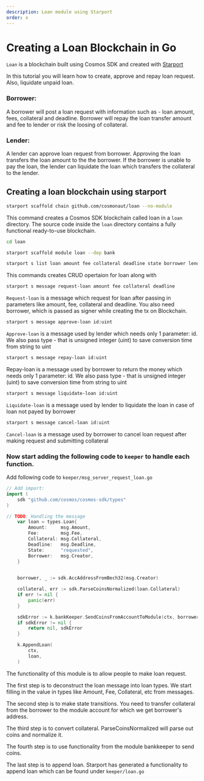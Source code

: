 ```yaml
---
description: Loan module using Starport
order: x
---
```


# Creating a Loan Blockchain in Go

`Loan` is a blockchain built using Cosmos SDK and created with [Starport](https://github.com/tendermint/starport)

In this tutorial you will learn how to create, approve and repay loan request. Also, liquidate unpaid loan.

### Borrower:
A borrower will post a loan request with information such as - loan amount, fees, collateral and deadline.
Borrower will repay the loan transfer amount and fee to lender or risk the loosing of collateral.

### Lender:
A lender can approve loan request from borrower. Approving the loan transfers the loan amount to the the borrower. If the borrower is unable to pay the loan, the lender can liquidate the loan which transfers the collateral to the lender.


## Creating a loan blockchain using starport

```bash
starport scaffold chain github.com/cosmonaut/loan --no-module
```

This command creates a Cosmos SDK blockchain called loan in a `loan` directory. The source code inside the `loan` directory contains a fully functional ready-to-use blockchain.


```bash
cd loan
```

```bash
starport scaffold module loan --dep bank
```

<Some information to be added.>



```bash
starport s list loan amount fee collateral deadline state borrower lender --no-message
```

This commands creates CRUD opertaion for loan along with 


```bash
starport s message request-loan amount fee collateral deadline
```

`Request-loan` is a message which request for loan after passing in parameters like amount, fee, collateral and deadline. You also need borrower, which is passed as signer while creating the tx on Blockchain.


```bash
starport s message approve-loan id:uint
```

`Approve-loan` is a message used by lender which needs only 1 parameter: id. We also pass type - that is unsigned integer (uint) to save conversion time from string to uint


```bash
starport s message repay-loan id:uint
```

Repay-loan is a message used by borrower to return the money which needs only 1 parameter: id. We also pass type - that is unsigned integer (uint) to save conversion time from string to uint


```bash
starport s message liquidate-loan id:uint
```

`Liquidate-loan` is a message used by lender to liquidate the loan in case of loan not payed by borrower


```bash
starport s message cancel-loan id:uint
```

`Cancel-loan` is a message used by borrower to cancel loan request after making request and submitting collateral


### Now start adding the following code to `keeper` to handle each function.


Add following code to `keeper/msg_server_request_loan.go`

```go
// Add import:
import (
    sdk "github.com/cosmos/cosmos-sdk/types"
)

// TODO: Handling the message
	var loan = types.Loan{
		Amount:     msg.Amount,
		Fee:        msg.Fee,
		Collateral: msg.Collateral,
		Deadline:   msg.Deadline,
		State:      "requested",
		Borrower:   msg.Creator,
	}

	
	borrower, _ := sdk.AccAddressFromBech32(msg.Creator)

	collateral, err := sdk.ParseCoinsNormalized(loan.Collateral)
	if err != nil {
		panic(err)
	}

	sdkError := k.bankKeeper.SendCoinsFromAccountToModule(ctx, borrower, types.ModuleName, collateral)
	if sdkError != nil {
		return nil, sdkError
	}

	k.AppendLoan(
		ctx,
		loan,
	)
```

The functionality of this module is to allow people to make loan request.

The first step is to deconstruct the loan message into loan types. We start filling in the value in types like Amount, Fee, Collateral, etc from  messages.

The second step is to make state transitions. You need to transfer collateral from the borrower to the module account for which we get borrower's address.


The third step is to convert collateral. ParseCoinsNormalized will parse out coins and normalize it. 

The fourth step is to use functionality from the module bankkeeper to send coins. 

The last step is to append loan. Starport has generated a functionality to append loan which can be found under `keeper/loan.go`

